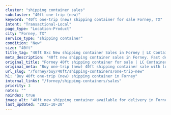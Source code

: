 ```yaml
---
cluster: "shipping container sales"
subcluster: "40ft one-trip (new)"
keyword: "40ft one-trip (new) shipping container for sale Forney, TX"
intent: "Transactional-Local"
page_type: "Location-Product"
city: "Forney, TX"
service_type: "shipping container"
condition: "New"
size: "40ft"
title_tag: "40ft 8xc New shipping container Sales in Forney | LC Container"
meta_description: "40ft new shipping container sales in Forney. Fast delivery, competitive pricing. Serving shipping containers area. Quote ID: JAI. Call (214) 524-4168 for your free quote today."
original_title: "Forney 40ft shipping container for sale | LC Container"
original_meta: "Buy one-trip (new) 40ft shipping container sale with local delivery in Forney, TX. LC Container — local Since 2003. Request a fast quote today."
url_slug: "/forney/buy/40ft/shipping-containers/one-trip-new"
h1: "Buy 40ft one-trip (new) shipping container in Forney"
internal_links: "/forney/shipping-containers/sales"
priority: 3
notes: ""
noindex: true
image_alt: "40ft new shipping container available for delivery in Forney"
last_updated: "2025-10-20"
---
```


<!-- TODO: Add unique city/inventory copy, images, and internal links here. -->
